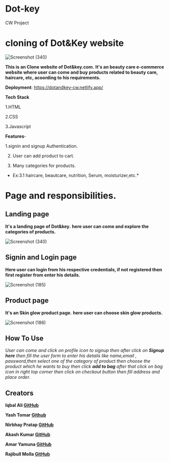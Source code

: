 # Dot-key

CW Project
# cloning of Dot&Key website





![Screenshot (340)](https://user-images.githubusercontent.com/99667382/162580241-d99a1983-095b-48cf-976a-3abfa9371516.png)




**This is an Clone website of Dot&key.com.**
**It's an beauty care e-commerce website where user can come and buy products related to beauty care, haircare, etc, acoording to his requirements.**




**Deployment**: https://dotandkey-cw.netlify.app/

**Tech Stack**

1.HTML

2.CSS

3.Javascript

**Features**-

1.signin and signup Authentication.

2. User can add product to cart.

3. Many categories for products.
 * Ex:3.1 haircare, beautcare, nutrition, Serum, moisturizer,etc.*

# Page and responsibilities.

## Landing page

**It's a landing page of Dot&key.**
**here user can come and explore the categories of products.**


![Screenshot (340)](https://user-images.githubusercontent.com/99667382/162580241-d99a1983-095b-48cf-976a-3abfa9371516.png)


## Signin and Login page

**Here user can login from his respective credentials, if not registered then first register from enter his details.**


![Screenshot (185)](https://user-images.githubusercontent.com/99667382/162581408-971fb474-ba72-49df-8073-1b9d11cb60be.png)

## Product page

**It's an Skin glow product page.**
**here user can choose skin glow products.**


![Screenshot (186)](https://user-images.githubusercontent.com/99667382/162581706-5fa03536-56a0-485d-8bba-bb41e3ff451d.png)

## How To Use
*User can come and click on profile icon to signup then after click on **Signup here** then fill the user form to enter his details like name,email , password,then select one of the category of product then choose the product which he wants to buy then click **add to bag** after that click on bag icon in right top corner then click on checkout button then fill address and place order*.

## Creators
**Iqbal Ali  [GitHub](https://github.com/Ninza1)**

**Yash Tomar  [Github](https://github.com/yashtomar15)**

**Nirbhay Pratap [GitHub](https://github.com/NirbhayPratapSingh)**

**Akash Kumar [GitHub](https://github.com/Akash-kumar-2021)**

**Amar Yamuna  [GitHub](https://github.com/amaryamunavishwakarma)**

**Rajibull Molla  [GitHub](https://github.com/RajibulMolla)**


  
